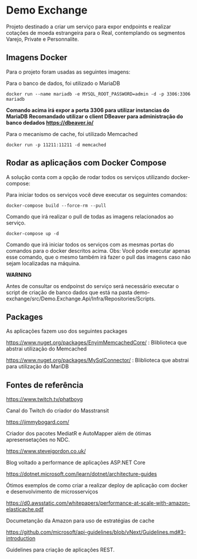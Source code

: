 # Demo Exchange

Projeto destinado a criar um serviço para expor endpoints e realizar cotações de moeda estrangeira para o Real, contemplando os segmentos Varejo, Private e Personnalite.

## Imagens Docker
Para o projeto foram usadas as seguintes imagens:

Para o banco de dados, foi utilizado o MariaDB

`docker run --name mariadb -e MYSQL_ROOT_PASSWORD=admin -d -p 3306:3306 mariadb`

**Comando acima irá expor a porta 3306 para utilizar instancias do MariaDB**
**Recomandado utilizar o client DBeaver para administração do banco dedados https://dbeaver.io/**

Para o mecanismo de cache, foi utilizado Memcached

`docker run -p 11211:11211 -d memcached`

## Rodar as aplicaçãos com Docker Compose
A solução conta com a opção de rodar todos os serviços utilizando docker-compose:

Para iniciar todos os serviços você deve executar os seguintes comandos: 

`docker-compose build --force-rm --pull`

Comando que irá realizar o pull de todas as imagens relacionados ao serviço.

`docker-compose up -d`

Comando que irá iniciar todos os serviços com as mesmas portas do comandos para o docker descritos acima.
Obs: Você pode executar apenas esse comando, que o mesmo também irá fazer o pull das imagens caso não sejam localizadas na máquina.

**WARNING**

Antes de consultar os endpoinst do serviço será necessário executar o script de criação de banco dados que está na pasta demo-exchange/src/Demo.Exchange.Api/Infra/Repositories/Scripts.

## Packages
As aplicações fazem uso dos seguintes packages

https://www.nuget.org/packages/EnyimMemcachedCore/ : Bliblioteca que abstrai utilização do Memcached

https://www.nuget.org/packages/MySqlConnector/ : Bliblioteca que abstrai para utilização do MariDB

## Fontes de referência
https://www.twitch.tv/phatboyg

Canal do Twitch do criador do Masstransit

https://jimmybogard.com/

Criador dos pacotes MediatR e AutoMapper além de ótimas apresensetações no NDC.

https://www.stevejgordon.co.uk/

Blog voltado a performance de aplicações ASP.NET Core

https://dotnet.microsoft.com/learn/dotnet/architecture-guides

Ótimos exemplos de como criar a realizar deploy de aplicação com docker e desenvolvimento de microsserviços

https://d0.awsstatic.com/whitepapers/performance-at-scale-with-amazon-elasticache.pdf

Documetanção da Amazon para uso de estratégias de cache

https://github.com/microsoft/api-guidelines/blob/vNext/Guidelines.md#3-introduction

Guidelines para criação de aplicações REST.
